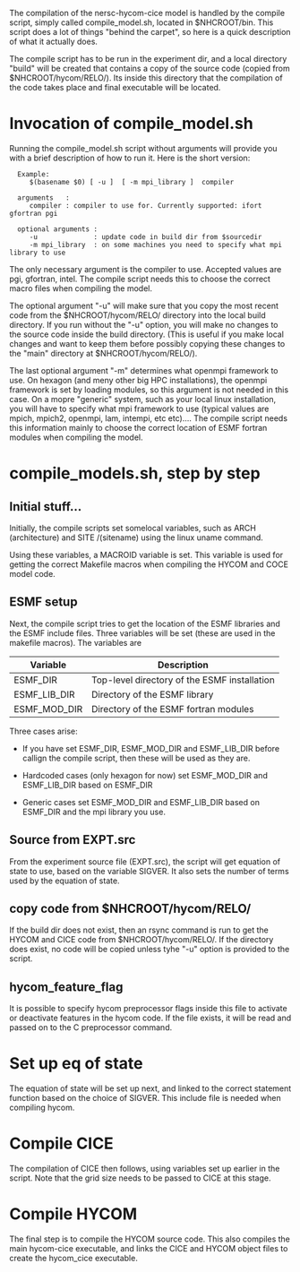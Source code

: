 

The compilation of the nersc-hycom-cice model is handled by the compile script,
simply called compile_model.sh, located in $NHCROOT/bin. This script does a lot
of things "behind the carpet", so here is a quick description of what it
actually does.


The compile script has to be run in the experiment
dir, and a local directory "build" will be created that contains a copy of the
source code (copied from $NHCROOT/hycom/RELO/).  Its inside this directory that
the compilation of the code takes place and final executable will be located.


#  Invocation of compile_model.sh

Running the compile_model.sh script without arguments will provide you with a
brief description of how to run it. Here is the short version:

      Example:
         $(basename $0) [ -u ]  [ -m mpi_library ]  compiler

      arguments   :
         compiler : compiler to use for. Currently supported: ifort gfortran pgi

      optional arguments :
         -u              : update code in build dir from $sourcedir
         -m mpi_library  : on some machines you need to specify what mpi library to use

The only necessary argument is the compiler to use. Accepted values are pgi,
gfortran, intel. The compile script needs this to choose the correct macro
files when compiling the model.

The optional argument "-u" will make sure that you copy the most recent
code from the $NHCROOT/hycom/RELO/ directory into the local build directory. If
you run without the "-u" option, you will make no changes to the source code
inside the build directory. (This is useful if you make local changes and want
to keep them before possibly copying these changes to the "main" directory at
$NHCROOT/hycom/RELO/).

The last optional argument "-m" determines what openmpi framework to use. On
hexagon (and meny other big HPC installations), the openmpi framework is set by loading modules, so this argument is
not needed in this case. On a mopre "generic" system, such as your local linux
installation, you will have to specify what mpi framework to use (typical values
are mpich, mpich2, openmpi, lam, intempi, etc etc)....  The compile script needs
this  information mainly to choose the correct location of  ESMF fortran modules when compiling the model.

# compile_models.sh, step by step 

## Initial stuff...
Initially, the compile scripts set somelocal variables, such as ARCH
(architecture) and SITE /(sitename) using the linux uname command.

Using these variables, a MACROID variable is set. This variable is used for
getting the correct Makefile macros when compiling the HYCOM and COCE model
code.

## ESMF setup

Next, the compile script tries to get the location of the ESMF libraries and the
ESMF include files. Three variables will be set (these are used in the makefile
macros). The variables are 

| Variable | Description |
|----------|-------------|
| ESMF_DIR | Top-level directory of the ESMF installation |
| ESMF_LIB_DIR | Directory of the ESMF library |
| ESMF_MOD_DIR | Directory of the ESMF fortran modules |

Three cases arise:

* If you have set ESMF_DIR, ESMF_MOD_DIR and ESMF_LIB_DIR before callign the
  compile script, then these will be used as they are.

* Hardcoded cases (only  hexagon for now) set ESMF_MOD_DIR and ESMF_LIB_DIR
  based on ESMF_DIR

* Generic cases set ESMF_MOD_DIR and ESMF_LIB_DIR based on ESMF_DIR and the mpi
  library you use.


## Source from EXPT.src

From the experiment source file (EXPT.src), the script will get equation of
state to use, based on the variable SIGVER. It also sets the number of terms
used by the equation of state.

## copy code from $NHCROOT/hycom/RELO/

If the build dir does not exist, then an rsync command is run to get the HYCOM
and CICE code from  $NHCROOT/hycom/RELO/. If the directory does exist, no code
will be copied unless tyhe "-u" option is provided to the script.

## hycom_feature_flag

It is possible to specify hycom preprocessor flags inside this file to activate or deactivate
features in the hycom code. If the file exists, it will be read and passed on to
the C preprocessor command.

# Set up eq of state

The equation of state will be set up next, and linked to the correct statement
function  based on the choice of SIGVER. This include file is needed when
compiling hycom.

# Compile CICE

The compilation of CICE then follows, using variables set up earlier in the
script. Note that the grid size needs to be passed to CICE at this stage.

# Compile HYCOM

The final step is to compile the HYCOM source code. This also compiles the main
hycom-cice executable, and links the CICE and HYCOM object files to create the
hycom_cice executable.
